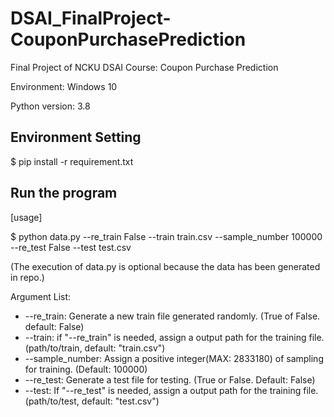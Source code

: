 # DSAI_FinalProject-CouponPurchasePrediction
Final Project of NCKU DSAI Course: Coupon Purchase Prediction

Environment: Windows 10

Python version: 3.8

## Environment Setting
$ pip install -r requirement.txt

## Run the program
[usage] 

$ python data.py --re_train False --train train.csv --sample_number 100000 --re_test False --test test.csv 

(The execution of data.py is optional because the data has been generated in repo.)

Argument List:
* --re_train: Generate a new train file generated randomly. (True of False. default: False)
* --train: if "--re_train" is needed, assign a output path for the training file. (path/to/train, default: "train.csv")
* --sample_number: Assign a positive integer(MAX: 2833180) of sampling for training. (Default: 100000)
* --re_test: Generate a test file for testing. (True or False. Default: False)
* --test: If "--re_test" is needed, assign a output path for the training file. (path/to/test, default: "test.csv")
